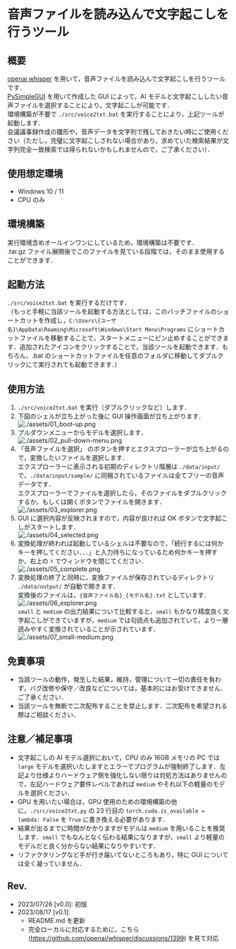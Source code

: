 # 音声ファイルを読み込んで文字起こしを行うツール

## 概要

[openai whisper](https://github.com/openai/whisper) を用いて，音声ファイルを読み込んで文字起こしを行うツールです．  
[PySimpleGUI](https://github.com/PySimpleGUI/PySimpleGUI) を用いて作成した GUI によって，AI モデルと文字起こししたい音声ファイルを選択することにより，文字起こしが可能です．  
環境構築が不要で `./src/voice2txt.bat` を実行することにより，上記ツールが起動します．  
会議議事録作成の雛形や，音声データを文字列で残しておきたい時にご使用ください（ただし，完璧に文字起こしされない場合があり，求めていた検索結果が文字列完全一致検索では得られないかもしれませんので，ご了承ください）．

## 使用想定環境

- Windows 10 / 11
- CPU のみ

## 環境構築

実行環境含めオールインワンにしているため，環境構築は不要です．  
.tar.gz ファイル展開後でこのファイルを見ている段階では，そのまま使用することができます．

## 起動方法

`./src/voice2txt.bat` を実行するだけです．  
（もっと手軽に当該ツールを起動する方法としては，このバッチファイルのショートカットを作成し，`C:\Users\{ユーザ名}\AppData\Roaming\Microsoft\Windows\Start Menu\Programs` にショートカットファイルを移動することで，スタートメニューにピン止めすることができます．追加されたアイコンをクリックすることで，当該ツールを起動できます．もちろん，.bat のショートカットファイルを任意のフォルダに移動してダブルクリックにて実行されても起動できます．）

## 使用方法

1. `./src/voice2txt.bat` を実行（ダブルクリックなど）します．
2. 下図のシェルが立ち上がった後に GUI 操作画面が立ち上がります．  
   ![./assets/01_boot-up.png](./assets/01_boot-up.png)
3. プルダウンメニューからモデルを選択します．  
   ![./assets/02_pull-down-menu.png](./assets/02_pull-down-menu.png)
4. 「音声ファイルを選択」 のボタンを押すとエクスプローラーが立ち上がるので，変換したいファイルを選択します．  
   エクスプローラーに表示される初期のディレクトリ階層は `./data/input/` で，`./data/input/sample/` に同梱されているファイルは全てフリーの音声データです．  
   エクスプローラーでファイルを選択したら，そのファイルをダブルクリックするか，もしくは開くボタンでファイルを開きます．
   ![./assets/03_explorer.png](./assets/03_explorer.png)
5. GUI に選択内容が反映されますので，内容が良ければ OK ボタンで文字起こしがスタートします．  
   ![./assets/04_selected.png](./assets/04_selected.png)
6. 変換処理が終われば起動しているシェルは不要なので，「続行するには何かキーを押してください．．．」と入力待ちになっているため何かキーを押すか，右上の ☓ でウィンドウを閉じてください．  
   ![./assets/05_complete.png](./assets/05_complete.png)
7. 変換処理の終了と同時に，変換ファイルが保存されているディレクトリ `./data/output/` が自動で開きます．  
   変換後のファイルは，`{音声ファイル名}_{モデル名}.txt` としています．  
    ![./assets/06_explorer.png](./assets/06_explorer.png)  
    `small` と `medium` の出力結果について比較すると，`small` もかなり精度良く文字起こしができていますが，`medium` では句読点も追加されていて，より一層読みやすく変換されていることが示されています．  
    ![./assets/07_small-medium.png](./assets/07_small-medium.png)

## 免責事項

- 当該ツールの動作，発生した結果，維持，管理について一切の責任を負わず，バグ改修や保守／改良などについては，基本的にはお受けできません．ご了承ください．
- 当該ツールを無断で二次配布することを禁止します．二次配布を希望される際はご相談ください．

## 注意／補足事項

- 文字起こしの AI モデル選択において，CPU のみ 16GB メモリの PC では `large` モデルを選択いたしますとエラーでプログラムが強制終了します．左記より仕様よりハードウェア側を強化しない限りは対処方法はありませんので，左記ハードウェア要件レベルであれば `medium` やそれ以下の軽量のモデルを選択ください．
- GPU を用いたい場合は，GPU 使用のための環境構築の他に，`./src/voice2txt.py` の 23 行目の `torch.cuda.is_available = lambda: False` を `True` に書き換える必要があります．
- 結果が出るまでに時間がかかりますがモデルは `medium` を用いることを推奨します．`small` でもなんとなく伝わる結果になりますが，`small` より軽量のモデルだと良く分からない結果になりやすいです．
- リファクタリングなど手が行き届いてないところもあり，特に GUI については全く凝っていません．

## Rev.

- 2023/07/26 [v0.0]: 初版
- 2023/08/17 [v0.1]:
  - README.md を更新
  - 完全ローカルに対応するために，こちら (https://github.com/openai/whisper/discussions/1399) を見て対応
